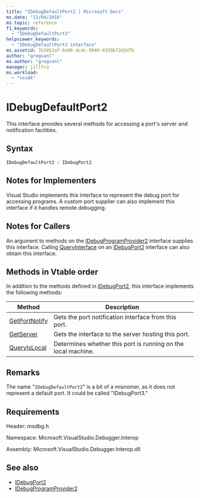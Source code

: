 ```yaml
---
title: "IDebugDefaultPort2 | Microsoft Docs"
ms.date: "11/04/2016"
ms.topic: reference
f1_keywords:
  - "IDebugDefaultPort2"
helpviewer_keywords:
  - "IDebugDefaultPort2 interface"
ms.assetid: 7b3452af-9a96-4c4c-9946-4339b72d3d7b
author: "gregvanl"
ms.author: "gregvanl"
manager: jillfra
ms.workload:
  - "vssdk"
---
```

# IDebugDefaultPort2
This interface provides several methods for accessing a port's server and notification facilities.

## Syntax

```
IDebugDefaultPort2 : IDebugPort2
```

## Notes for Implementers
 Visual Studio implements this interface to represent the debug port for accessing programs. A custom port supplier can also implement this interface if it handles remote debugging.

## Notes for Callers
 An argument to methods on the [IDebugProgramProvider2](../../../extensibility/debugger/reference/idebugprogramprovider2.md) interface supplies this interface. Calling [QueryInterface](/cpp/atl/queryinterface) on an [IDebugPort2](../../../extensibility/debugger/reference/idebugport2.md) interface can also obtain this interface.

## Methods in Vtable order
 In addition to the methods defined in [IDebugPort2](../../../extensibility/debugger/reference/idebugport2.md), this interface implements the following methods:

|Method|Description|
|------------|-----------------|
|[GetPortNotify](../../../extensibility/debugger/reference/idebugdefaultport2-getportnotify.md)|Gets the port notification interface from this port.|
|[GetServer](../../../extensibility/debugger/reference/idebugdefaultport2-getserver.md)|Gets the interface to the server hosting this port.|
|[QueryIsLocal](../../../extensibility/debugger/reference/idebugdefaultport2-queryislocal.md)|Determines whether this port is running on the local machine.|

## Remarks
 The name "`IDebugDefaultPort2`" is a bit of a misnomer, as it does not represent a default port. It could be called "IDebugPort3."

## Requirements
 Header: msdbg.h

 Namespace: Microsoft.VisualStudio.Debugger.Interop

 Assembly: Microsoft.VisualStudio.Debugger.Interop.dll

## See also
- [IDebugPort2](../../../extensibility/debugger/reference/idebugport2.md)
- [IDebugProgramProvider2](../../../extensibility/debugger/reference/idebugprogramprovider2.md)